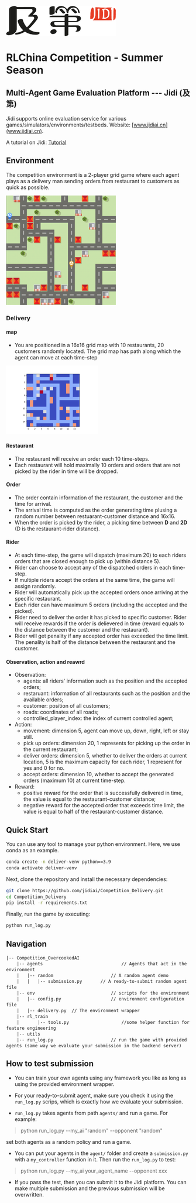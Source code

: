 <img src="imgs/Jidi%20logo.png" width='300px'> 

# RLChina Competition - Summer Season


## Multi-Agent Game Evaluation Platform --- Jidi (及第)
Jidi supports online evaluation service for various games/simulators/environments/testbeds. Website: [www.jidiai.cn](www.jidiai.cn).

A tutorial on Jidi: [Tutorial](https://github.com/jidiai/ai_lib/blob/master/assets/Jidi%20tutorial.pdf)


## Environment
The competition environment is a 2-player grid game where each agent plays as a delivery man sending orders from restaurant to customers as quick as possible.

<img src='imgs/delivery.gif' width=300>


### Delivery

#### map

- You are positioned in a 16x16 grid map with 10 restaurants, 20 customers randomly located. The grid map has path along which the agent can move at each time-step

<img src='imgs/delivery_map.png' width=250>

#### Restaurant
- The restaurant will receive an order each 10 time-steps. 
- Each restaurant will hold maximally 10 orders and orders that are not picked by the rider in time will be dropped.

#### Order
- The order contain information of the restaurant, the customer and the time for arrival.
- The arrival time is computed as the order generating time plusing a random number between restuarant-customer distance and 16x16.
- When the order is picked by the rider, a picking time between **D** and **2D** (D is the restaurant-rider distance). 

#### Rider
- At each time-step, the game will dispatch (maximum 20) to each riders orders that are closed enough to pick up (within distance 5).
- Rider can choose to accept any of the dispatched orders in each time-step.
- If multiple riders accept the orders at the same time, the game will assign randomly.
- Rider will automatically pick up the accepted orders once arriving at the specific restaurant.
- Each rider can have maximum 5 orders (including the accepted and the picked).
- Rider need to deliver the order it has picked to specific customer. Rider will receive rewards if the order is delievered in time (reward equals to the distance between the customer and the restaurant).
- Rider will get penality if any accepted order has exceeded the time limit. The penality is half of the distance between the restaurant and the customer.

#### Observation, action and reawrd
- Observation: 
  - agents: all riders' information such as the position and the accepted orders;
  - restaruant: information of all restaurants such as the position and the available orders;
  - customer: position of all customers;
  - roads: coordinates of all roads;
  - controlled_player_index: the index of current controlled agent;
- Action:
  - movement: dimension 5, agent can move up, down, right, left or stay still.
  - pick up orders: dimension 20, 1 represents for picking up the order in the current restaurant;
  - deliver orders: dimension 5, whether to deliver the orders at current location, 5 is the maximum capacity for each rider, 1 represent for yes and 0 for no.
  - accept orders: dimension 10, whether to accept the generated orders (maximum 10) at current time-step.
- Reward:
  - positive reward for the order that is successfully delivered in time, the value is equal to the restaurant-customer distance;
  - negative reward for the accepted order that exceeds time limit, the value is equal to half of the restaurant-customer distance.

## Quick Start

You can use any tool to manage your python environment. Here, we use conda as an example.

```bash
conda create -n deliver-venv python==3.9  
conda activate deliver-venv
```

Next, clone the repository and install the necessary dependencies:
```bash
git clone https://github.com/jidiai/Competition_Delivery.git
cd Competition_Delivery
pip install -r requirements.txt
```

Finally, run the game by executing:
```bash
python run_log.py
```


## Navigation

```
|-- Competition_OvercookedAI               
	|-- agents                              // Agents that act in the environment
	|	|-- random                      // A random agent demo
	|	|	|-- submission.py       // A ready-to-submit random agent file
	|-- env		                        // scripts for the environment
	|	|-- config.py                   // environment configuration file
	|	|-- delivery.py  // The environment wrapper		  
	|-- rl_train
	|       |-- tools.py                    //some helper function for feature engineering  
	|-- utils               
	|-- run_log.py		                // run the game with provided agents (same way we evaluate your submission in the backend server)
```



## How to test submission

- You can train your own agents using any framework you like as long as using the provided environment wrapper. 

- For your ready-to-submit agent, make sure you check it using the ``run_log.py`` scrips, which is exactly how we 
evaluate your submission.

- ``run_log.py`` takes agents from path `agents/` and run a game. For example:

>python run_log.py --my_ai "random" --opponent "random"

set both agents as a random policy and run a game.

- You can put your agents in the `agent/` folder and create a `submission.py` with a `my_controller` function 
in it. Then run the `run_log.py` to test:

>python run_log.py --my_ai your_agent_name --opponent xxx

- If you pass the test, then you can submit it to the Jidi platform. You can make multiple submission and the previous submission will
be overwritten.


